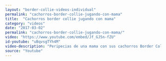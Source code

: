 ```yaml
---
layout: "border-collie-videos-individual"
permalink: "cachorros-border-collie-jugando-con-mama"
title:  "Cachorros border collie jugando con mama"
category: "videos"
date: "2017-03-02"
permalink: "cachorros-border-collie-jugando-con-mama/"
video: "https://www.youtube.com/embed/Jf_GJ5n-fZU"
id-youtube: "uBqvsgTYh4M"
video-description: "Peripecias de una mama con sus cachorros Border Collie. Jugando, educando, haciendose mimos y descubriendo, este trio no para un momento 😍"
source: "Youtube"
---
```

